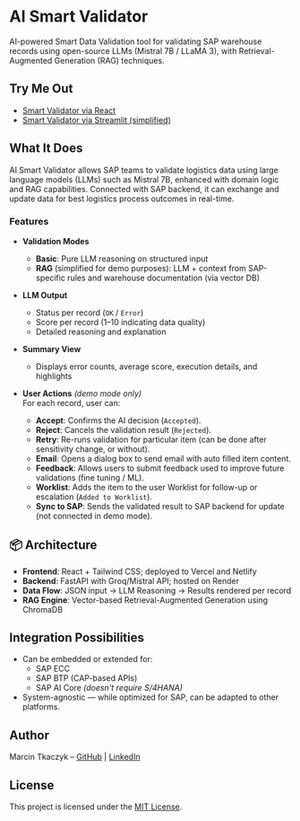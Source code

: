 # AI Smart Validator

AI-powered Smart Data Validation tool for validating SAP warehouse records using open-source LLMs (Mistral 7B / LLaMA 3), with Retrieval-Augmented Generation (RAG) techniques.

## Try Me Out

- [Smart Validator via React](https://ai-smart-validator.vercel.app/)
- [Smart Validator via Streamlit (simplified)](https://ai-smart-validator.streamlit.app/)

## What It Does

AI Smart Validator allows SAP teams to validate logistics data using large language models (LLMs) such as Mistral 7B, enhanced with domain logic and RAG capabilities. Connected with SAP backend, it can exchange and update data for best logistics process outcomes in real-time.

### Features

- **Validation Modes**
  - **Basic**: Pure LLM reasoning on structured input
  - **RAG** (simplified for demo purposes): LLM + context from SAP-specific rules and warehouse documentation (via vector DB)

- **LLM Output**
  - Status per record (`OK` / `Error`)
  - Score per record (1–10 indicating data quality)
  - Detailed reasoning and explanation

- **Summary View**
  - Displays error counts, average score, execution details, and highlights

- **User Actions** *(demo mode only)*  
  For each record, user can:
  - **Accept**: Confirms the AI decision (`Accepted`).
  - **Reject**: Cancels the validation result (`Rejected`).
  - **Retry**: Re-runs validation for particular item (can be done after sensitivity change, or without).
  - **Email**: Opens a dialog box to send email with auto filled item content.
  - **Feedback**: Allows users to submit feedback used to improve future validations (fine tuning / ML).
  - **Worklist**: Adds the item to the user Worklist for follow-up or escalation (`Added to Worklist`).
  - **Sync to SAP**: Sends the validated result to SAP backend for update (not connected in demo mode).

## 📦 Architecture

- **Frontend**: React + Tailwind CSS; deployed to Vercel and Netlify
- **Backend**: FastAPI with Groq/Mistral API; hosted on Render 
- **Data Flow**: JSON input → LLM Reasoning → Results rendered per record
- **RAG Engine**: Vector-based Retrieval-Augmented Generation using ChromaDB  

## Integration Possibilities

- Can be embedded or extended for:
  - SAP ECC  
  - SAP BTP (CAP-based APIs)
  - SAP AI Core *(doesn't require S/4HANA)*
- System-agnostic — while optimized for SAP, can be adapted to other platforms.

## Author
Marcin Tkaczyk – [GitHub](https://github.com/marcin4ever) | [LinkedIn](https://www.linkedin.com/in/marcin-tkaczyk/)

## License
This project is licensed under the [MIT License](LICENSE).
